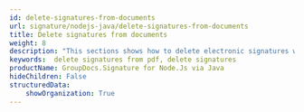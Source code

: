 ```yaml
---
id: delete-signatures-from-documents
url: signature/nodejs-java/delete-signatures-from-documents
title: Delete signatures from documents
weight: 8
description: "This sections shows how to delete electronic signatures with GroupDocs.Signature API."
keywords:  delete signatures from pdf, delete signatures
productName: GroupDocs.Signature for Node.Js via Java
hideChildren: False
structuredData:
    showOrganization: True
---
```

